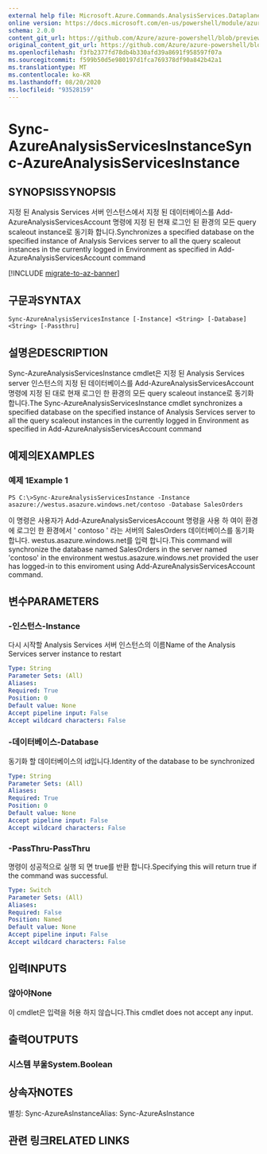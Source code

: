 ```yaml
---
external help file: Microsoft.Azure.Commands.AnalysisServices.Dataplane.dll-Help.xml
online version: https://docs.microsoft.com/en-us/powershell/module/azurerm.analysisservices/sync-azureanalysisservicesinstance
schema: 2.0.0
content_git_url: https://github.com/Azure/azure-powershell/blob/preview/src/ResourceManager/AnalysisServices/Commands.AnalysisServices.Dataplane/help/Sync-AzureAnalysisServicesInstance.md
original_content_git_url: https://github.com/Azure/azure-powershell/blob/preview/src/ResourceManager/AnalysisServices/Commands.AnalysisServices.Dataplane/help/Sync-AzureAnalysisServicesInstance.md
ms.openlocfilehash: f3fb2377fd78db4b330afd39a8691f958597f07a
ms.sourcegitcommit: f599b50d5e980197d1fca769378df90a842b42a1
ms.translationtype: MT
ms.contentlocale: ko-KR
ms.lasthandoff: 08/20/2020
ms.locfileid: "93528159"
---
```

# <span data-ttu-id="8b10c-101">Sync-AzureAnalysisServicesInstance</span><span class="sxs-lookup"><span data-stu-id="8b10c-101">Sync-AzureAnalysisServicesInstance</span></span>

## <span data-ttu-id="8b10c-102">SYNOPSIS</span><span class="sxs-lookup"><span data-stu-id="8b10c-102">SYNOPSIS</span></span>

<span data-ttu-id="8b10c-103">지정 된 Analysis Services 서버 인스턴스에서 지정 된 데이터베이스를 Add-AzureAnalysisServicesAccount 명령에 지정 된 현재 로그인 된 환경의 모든 query scaleout instance로 동기화 합니다.</span><span class="sxs-lookup"><span data-stu-id="8b10c-103">Synchronizes a specified database on the specified instance of Analysis Services server to all the query scaleout instances in the currently logged in Environment as specified in Add-AzureAnalysisServicesAccount command</span></span>

[!INCLUDE [migrate-to-az-banner](../../includes/migrate-to-az-banner.md)]

## <span data-ttu-id="8b10c-104">구문과</span><span class="sxs-lookup"><span data-stu-id="8b10c-104">SYNTAX</span></span>

```
Sync-AzureAnalysisServicesInstance [-Instance] <String> [-Database] <String> [-Passthru]
```

## <span data-ttu-id="8b10c-105">설명은</span><span class="sxs-lookup"><span data-stu-id="8b10c-105">DESCRIPTION</span></span>

<span data-ttu-id="8b10c-106">Sync-AzureAnalysisServicesInstance cmdlet은 지정 된 Analysis Services server 인스턴스의 지정 된 데이터베이스를 Add-AzureAnalysisServicesAccount 명령에 지정 된 대로 현재 로그인 한 환경의 모든 query scaleout instance로 동기화 합니다.</span><span class="sxs-lookup"><span data-stu-id="8b10c-106">The Sync-AzureAnalysisServicesInstance cmdlet synchronizes a specified database on the specified instance of Analysis Services server to all the query scaleout instances in the currently logged in Environment as specified in Add-AzureAnalysisServicesAccount command</span></span>

## <span data-ttu-id="8b10c-107">예제의</span><span class="sxs-lookup"><span data-stu-id="8b10c-107">EXAMPLES</span></span>

### <span data-ttu-id="8b10c-108">예제 1</span><span class="sxs-lookup"><span data-stu-id="8b10c-108">Example 1</span></span>

```
PS C:\>Sync-AzureAnalysisServicesInstance -Instance asazure://westus.asazure.windows.net/contoso -Database SalesOrders
```

<span data-ttu-id="8b10c-109">이 명령은 사용자가 Add-AzureAnalysisServicesAccount 명령을 사용 하 여이 환경에 로그인 한 환경에서 ' contoso ' 라는 서버의 SalesOrders 데이터베이스를 동기화 합니다. westus.asazure.windows.net를 입력 합니다.</span><span class="sxs-lookup"><span data-stu-id="8b10c-109">This command will synchronize the database named SalesOrders in the server named 'contoso' in the environment westus.asazure.windows.net provided the user has logged-in to this enviroment using Add-AzureAnalysisServicesAccount command.</span></span>

## <span data-ttu-id="8b10c-110">변수</span><span class="sxs-lookup"><span data-stu-id="8b10c-110">PARAMETERS</span></span>

### <span data-ttu-id="8b10c-111">-인스턴스</span><span class="sxs-lookup"><span data-stu-id="8b10c-111">-Instance</span></span>

<span data-ttu-id="8b10c-112">다시 시작할 Analysis Services 서버 인스턴스의 이름</span><span class="sxs-lookup"><span data-stu-id="8b10c-112">Name of the Analysis Services server instance to restart</span></span>

```yaml
Type: String
Parameter Sets: (All)
Aliases: 
Required: True
Position: 0
Default value: None
Accept pipeline input: False
Accept wildcard characters: False
```

### <span data-ttu-id="8b10c-113">-데이터베이스</span><span class="sxs-lookup"><span data-stu-id="8b10c-113">-Database</span></span>

<span data-ttu-id="8b10c-114">동기화 할 데이터베이스의 id입니다.</span><span class="sxs-lookup"><span data-stu-id="8b10c-114">Identity of the database to be synchronized</span></span>

```yaml
Type: String
Parameter Sets: (All)
Aliases: 
Required: True
Position: 0
Default value: None
Accept pipeline input: False
Accept wildcard characters: False
```

### <span data-ttu-id="8b10c-115">-PassThru</span><span class="sxs-lookup"><span data-stu-id="8b10c-115">-PassThru</span></span>

<span data-ttu-id="8b10c-116">명령이 성공적으로 실행 되 면 true를 반환 합니다.</span><span class="sxs-lookup"><span data-stu-id="8b10c-116">Specifying this will return true if the command was successful.</span></span>

```yaml
Type: Switch
Parameter Sets: (All)
Aliases: 
Required: False
Position: Named
Default value: None
Accept pipeline input: False
Accept wildcard characters: False
```

## <span data-ttu-id="8b10c-117">입력</span><span class="sxs-lookup"><span data-stu-id="8b10c-117">INPUTS</span></span>

### <span data-ttu-id="8b10c-118">않아야</span><span class="sxs-lookup"><span data-stu-id="8b10c-118">None</span></span>
<span data-ttu-id="8b10c-119">이 cmdlet은 입력을 허용 하지 않습니다.</span><span class="sxs-lookup"><span data-stu-id="8b10c-119">This cmdlet does not accept any input.</span></span>

## <span data-ttu-id="8b10c-120">출력</span><span class="sxs-lookup"><span data-stu-id="8b10c-120">OUTPUTS</span></span>

### <span data-ttu-id="8b10c-121">시스템 부울</span><span class="sxs-lookup"><span data-stu-id="8b10c-121">System.Boolean</span></span>

## <span data-ttu-id="8b10c-122">상속자</span><span class="sxs-lookup"><span data-stu-id="8b10c-122">NOTES</span></span>

<span data-ttu-id="8b10c-123">별칭: Sync-AzureAsInstance</span><span class="sxs-lookup"><span data-stu-id="8b10c-123">Alias: Sync-AzureAsInstance</span></span>

## <span data-ttu-id="8b10c-124">관련 링크</span><span class="sxs-lookup"><span data-stu-id="8b10c-124">RELATED LINKS</span></span>
